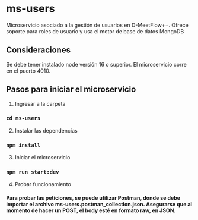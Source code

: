# ms-users
Microservicio asociado a la gestión de usuarios en D-MeetFlow++. Ofrece soporte para roles de usuario y usa el motor de base de datos MongoDB

## Consideraciones
Se debe tener instalado node versión 16 o superior.
El microservicio corre en el puerto 4010.

## Pasos para iniciar el microservicio
1. Ingresar a la carpeta
  
  ### `cd ms-users`

2. Instalar las dependencias

  ### `npm install`

3. Iniciar el microservicio
   
  ### `npm run start:dev`

4. Probar funcionamiento

#### Para probar las peticiones, se puede utilizar Postman, donde se debe importar el archivo ms-users.postman_collection.json. Asegurarse que al momento de hacer un POST, el body esté en formato raw, en JSON.
